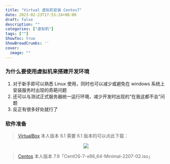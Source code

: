 ```yaml
---
title: "Virtual 虚拟机安装 Centos7"
date: 2023-02-23T17:53:24+08:00
draft: false
description: ""
categories: ["虚拟机"]
tags: [""]
ShowToc: true
ShowBreadCrumbs: ''
cover:
  image: ""
---
```


### 为什么要使用虚拟机来搭建开发环境

1. 对于新手即可以熟悉 Linux 使用，同时也可以减少或避免在 windows 系统上安装服务时出现的奇葩问题
2. 还可以与测试正式服务器统一运行环境，减少开发时出现的“在我这都不会”问题
3. 反正有很多好处就行了

### 软件准备
> <a href="https://www.virtualbox.org/wiki/Downloads" target="__blank">VirtualBox</a> 本人版本 6.1
需要 6.1 版本的可以点此下载：
<div align="center">
 <img src="/images/virtualbox6.1.jpg" />
</div>

> <a href="https://mirrors.aliyun.com/centos/7/isos/x86_64/" target="__blank">Centos</a> 本人版本 7.9「CentOS-7-x86_64-Minimal-2207-02.iso」